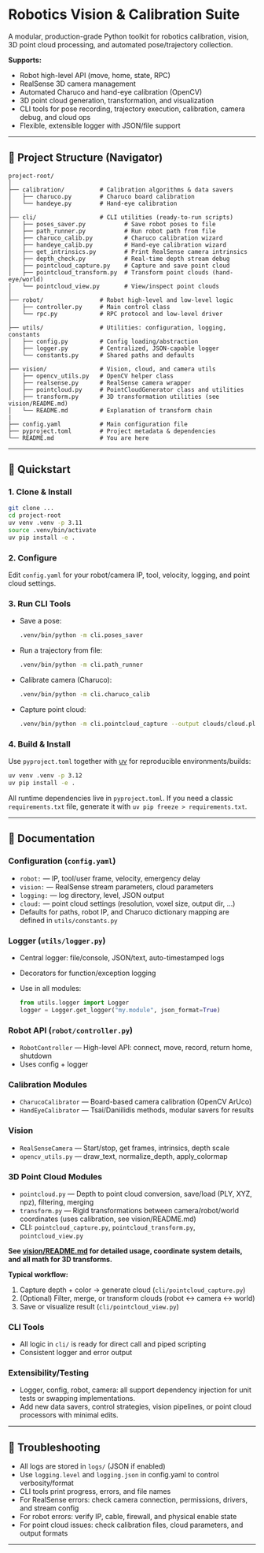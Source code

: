 # Robotics Vision & Calibration Suite

A modular, production-grade Python toolkit for robotics calibration, vision, 3D point cloud processing, and automated pose/trajectory collection.

**Supports:**

* Robot high-level API (move, home, state, RPC)
* RealSense 3D camera management
* Automated Charuco and hand-eye calibration (OpenCV)
* 3D point cloud generation, transformation, and visualization
* CLI tools for pose recording, trajectory execution, calibration, camera debug, and cloud ops
* Flexible, extensible logger with JSON/file support

---

## 📂 Project Structure (Navigator)

```
project-root/
│
├── calibration/          # Calibration algorithms & data savers
│   ├── charuco.py        # Charuco board calibration
│   └── handeye.py        # Hand-eye calibration
│
├── cli/                  # CLI utilities (ready-to-run scripts)
│   ├── poses_saver.py           # Save robot poses to file
│   ├── path_runner.py           # Run robot path from file
│   ├── charuco_calib.py         # Charuco calibration wizard
│   ├── handeye_calib.py         # Hand-eye calibration wizard
│   ├── get_intrinsics.py        # Print RealSense camera intrinsics
│   ├── depth_check.py           # Real-time depth stream debug
│   ├── pointcloud_capture.py    # Capture and save point cloud
│   ├── pointcloud_transform.py  # Transform point clouds (hand-eye/world)
│   └── pointcloud_view.py       # View/inspect point clouds
│
├── robot/                # Robot high-level and low-level logic
│   ├── controller.py     # Main control class
│   └── rpc.py            # RPC protocol and low-level driver
│
├── utils/                # Utilities: configuration, logging, constants
│   ├── config.py         # Config loading/abstraction
│   ├── logger.py         # Centralized, JSON-capable logger
│   └── constants.py      # Shared paths and defaults
│
├── vision/               # Vision, cloud, and camera utils
│   ├── opencv_utils.py   # OpenCV helper class
│   ├── realsense.py      # RealSense camera wrapper
│   ├── pointcloud.py     # PointCloudGenerator class and utilities
│   ├── transform.py      # 3D transformation utilities (see vision/README.md)
│   └── README.md         # Explanation of transform chain
|
├── config.yaml           # Main configuration file
├── pyproject.toml        # Project metadata & dependencies
└── README.md             # You are here
```

---

## 🚀 Quickstart

### 1. Clone & Install

```bash
git clone ...
cd project-root
uv venv .venv -p 3.11
source .venv/bin/activate
uv pip install -e .
```

### 2. Configure

Edit `config.yaml` for your robot/camera IP, tool, velocity, logging, and point cloud settings.

### 3. Run CLI Tools

* Save a pose:

  ```bash
  .venv/bin/python -m cli.poses_saver
  ```
* Run a trajectory from file:

  ```bash
  .venv/bin/python -m cli.path_runner
  ```
* Calibrate camera (Charuco):

  ```bash
  .venv/bin/python -m cli.charuco_calib
  ```
* Capture point cloud:

  ```bash
  .venv/bin/python -m cli.pointcloud_capture --output clouds/cloud.ply
  ```

### 4. Build & Install

Use `pyproject.toml` together with [uv](https://github.com/astral-sh/uv) for reproducible environments/builds:

```bash
uv venv .venv -p 3.12
uv pip install -e .
```

All runtime dependencies live in `pyproject.toml`. If you need a classic
`requirements.txt` file, generate it with `uv pip freeze > requirements.txt`.

---

## 📑 Documentation

### Configuration (`config.yaml`)

* `robot:` — IP, tool/user frame, velocity, emergency delay
* `vision:` — RealSense stream parameters, cloud parameters
* `logging:` — log directory, level, JSON output
* `cloud:` — point cloud settings (resolution, voxel size, output dir, ...)
* Defaults for paths, robot IP, and Charuco dictionary mapping are defined in `utils/constants.py`

### Logger (`utils/logger.py`)

* Central logger: file/console, JSON/text, auto-timestamped logs
* Decorators for function/exception logging
* Use in all modules:

  ```python
  from utils.logger import Logger
  logger = Logger.get_logger("my.module", json_format=True)
  ```

### Robot API (`robot/controller.py`)

* `RobotController` — High-level API: connect, move, record, return home, shutdown
* Uses config + logger

### Calibration Modules

* `CharucoCalibrator` — Board-based camera calibration (OpenCV ArUco)
* `HandEyeCalibrator` — Tsai/Daniilidis methods, modular savers for results

### Vision

* `RealSenseCamera` — Start/stop, get frames, intrinsics, depth scale
* `opencv_utils.py` — draw\_text, normalize\_depth, apply\_colormap

### 3D Point Cloud Modules

* `pointcloud.py` — Depth to point cloud conversion, save/load (PLY, XYZ, npz), filtering, merging
* `transform.py` — Rigid transformations between camera/robot/world coordinates (uses calibration, see vision/README.md)
* CLI: `pointcloud_capture.py`, `pointcloud_transform.py`, `pointcloud_view.py`

**See [vision/README.md](./vision/README.md) for detailed usage, coordinate system details, and all math for 3D transforms.**

**Typical workflow:**

1. Capture depth + color → generate cloud (`cli/pointcloud_capture.py`)
2. (Optional) Filter, merge, or transform clouds (robot <-> camera <-> world)
3. Save or visualize result (`cli/pointcloud_view.py`)

### CLI Tools

* All logic in `cli/` is ready for direct call and piped scripting
* Consistent logger and error output

### Extensibility/Testing

* Logger, config, robot, camera: all support dependency injection for unit tests or swapping implementations.
* Add new data savers, control strategies, vision pipelines, or point cloud processors with minimal edits.

---

## 🧰 Troubleshooting

* All logs are stored in `logs/` (JSON if enabled)
* Use `logging.level` and `logging.json` in config.yaml to control verbosity/format
* CLI tools print progress, errors, and file names
* For RealSense errors: check camera connection, permissions, drivers, and stream config
* For robot errors: verify IP, cable, firewall, and physical enable state
* For point cloud issues: check calibration files, cloud parameters, and output formats

---
